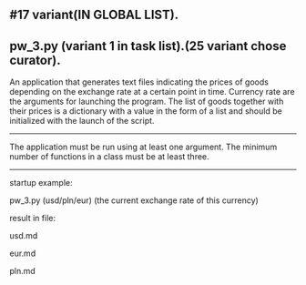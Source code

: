 
#17 variant(IN GLOBAL LIST).
---
pw_3.py (variant 1 in task list).(25 variant chose curator).
---
An application that generates text files indicating the prices of goods depending on 
the exchange rate at a certain point in time. Currency rate are the arguments for launching the program. 
The list of goods together with their prices is a dictionary with a value in the form of 
a list and should be initialized with the launch of the script.

---
The application must be run using at least one argument. 
The minimum number of functions in a class must be at least three.

---
startup example:

pw_3.py (usd/pln/eur) (the current exchange rate of this currency)

result in file:

usd.md

eur.md

pln.md
